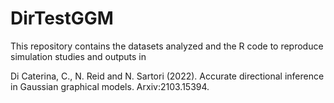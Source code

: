 # DirTestGGM
This repository contains the datasets analyzed and the R code to reproduce simulation studies and outputs in

Di Caterina, C., N. Reid and N. Sartori (2022). Accurate directional inference in Gaussian graphical models. 
Arxiv:2103.15394.
